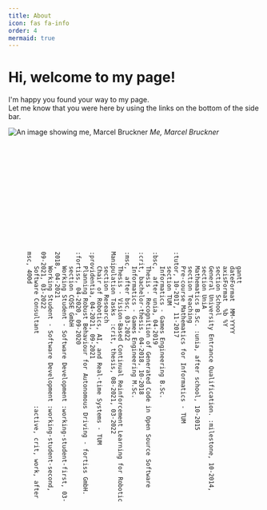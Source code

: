 ```yaml
---
title: About
icon: fas fa-info
order: 4
mermaid: true
---
```


# Hi, welcome to my page!

I'm happy you found your way to my page.  
Let me know that you were here by using the links on the bottom of the side bar.

![An image showing me, Marcel Bruckner](/me.jpg)
_Me, Marcel Bruckner_

```mermaid 
    gantt   
    dateFormat  MM-YYYY
    axisFormat  %b %Y
    section School
    General University Entrance Qualification. :milestone, 10-2014,
    section UniA
    Mathematics B.Sc. :unia, after school, 10-2015
    section Teaching
    Pre-course Mathematics for Informatics - TUM                    :tutor, 10-2017, 11-2017
    section TUM
    Informatics - Games Engineering B.Sc.                           :bsc,  after unia, 04-2019
    Thesis - Recognition of Generated Code in Open Source Software  :crit, bachelor-thesis, 04-2018, 10-2018
    Informatics - Games Engineering M.Sc.                           :msc,  after bsc, 03-2022
    Thesis - Vision-Based Continual Reinforcement Learning for Robotic Manipulation Tasks  :crit, thesis, 08-2021, 03-2022
    section Research
    Chair of Robotics, AI, and Real-time Systems - TUM               :providentia, 04-2021, 09-2021
    Planning Robust Behaviour for Autonomous Driving - fortiss GmbH. :fortiss, 04-2020, 09-2020
    section CQSE GmbH
    Working Student - Software Development :working-student-first, 03-2018, 04-2021
    Working Student - Software Development :working-student-second, 09-2021, 03-2022
    Software Consultant                    :active, crit, work, after msc, 400d
```

<style>
    .mermaid {
        transform: rotate(90deg) translateX(50%); 
    }
</style>